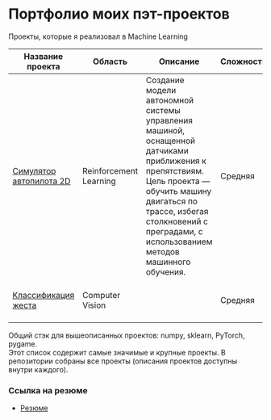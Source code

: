 # Портфолио моих пэт-проектов

Проекты, которые я реализовал в Machine Learning
  
| Название проекта | Область | Описание | Cложность | Стек и методы |
| --- | --- | --- | --- | --- | 
| [Симулятор автопилота 2D](https://github.com/fluke8/neuro-race-python) | Reinforcement Learning | Создание модели автономной системы управления машиной, оснащенной датчиками приближения к препятствиям. Цель проекта — обучить машину двигаться по трассе, избегая столкновений с преградами, с использованием методов машинного обучения. | Средняя | numpy, sklearn, PyTorch, pygame |  
| [Классификация жеста](https://github.com/fluke8/gestureclassification) | Computer Vision |  | Средняя | numpy, sklearn, PyTorch, pygame |  

Общий стэк для вышеописанных проектов: numpy, sklearn, PyTorch, pygame.  
Этот список содержит самые значимые и крупные проекты. В репозитории собраны все проекты (описания проектов доступны внутри каждого).  

### Ссылка на резюме  
- [Резюме](https://github.com/fluke8/fluke8/blob/main/CV_ML_Engineer_Tretyakov.pdf) 
